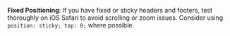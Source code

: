 **Fixed Positioning**: If you have fixed or sticky headers and footers, test thoroughly on iOS Safari to avoid scrolling or zoom issues. Consider using `position: sticky; top: 0;` where possible.